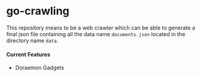 # go-crawling

This repository means to be a web crawler which can be able to generate a final json file containing all the data name `documents.json` located in the directory name `data`.

#### Current Features

- Doraemon Gadgets
